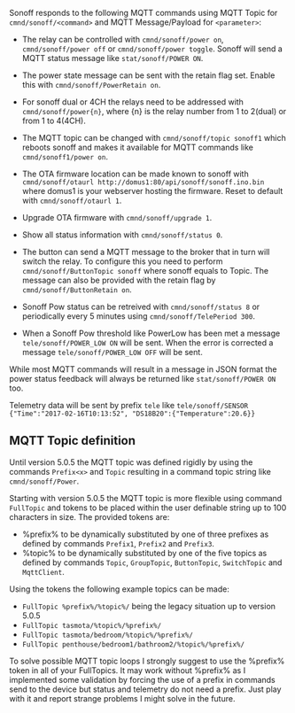 Sonoff responds to the following MQTT commands using MQTT Topic for ```cmnd/sonoff/<command>``` and MQTT Message/Payload for ```<parameter>```:

- The relay can be controlled with ```cmnd/sonoff/power on```, ```cmnd/sonoff/power off``` or ```cmnd/sonoff/power toggle```. Sonoff will send a MQTT status message like ```stat/sonoff/POWER ON```.

- The power state message can be sent with the retain flag set. Enable this with ```cmnd/sonoff/PowerRetain on```.

- For sonoff dual or 4CH the relays need to be addressed with ```cmnd/sonoff/power{n}```, where {n} is the relay number from 1 to 2(dual) or from 1 to 4(4CH).

- The MQTT topic can be changed with ```cmnd/sonoff/topic sonoff1``` which reboots sonoff and makes it available for MQTT commands like ```cmnd/sonoff1/power on```.

- The OTA firmware location can be made known to sonoff with ```cmnd/sonoff/otaurl http://domus1:80/api/sonoff/sonoff.ino.bin``` where domus1 is your webserver hosting the firmware. Reset to default with ```cmnd/sonoff/otaurl 1```.

- Upgrade OTA firmware with ```cmnd/sonoff/upgrade 1```.

- Show all status information with ```cmnd/sonoff/status 0```.

- The button can send a MQTT message to the broker that in turn will switch the relay. To configure this you need to perform ```cmnd/sonoff/ButtonTopic sonoff``` where sonoff equals to Topic. The message can also be provided with the retain flag by ```cmnd/sonoff/ButtonRetain on```.

- Sonoff Pow status can be retreived with ```cmnd/sonoff/status 8``` or periodically every 5 minutes using ```cmnd/sonoff/TelePeriod 300```.

- When a Sonoff Pow threshold like PowerLow has been met a message ```tele/sonoff/POWER_LOW ON``` will be sent. When the error is corrected a message ```tele/sonoff/POWER_LOW OFF``` will be sent.

While most MQTT commands will result in a message in JSON format the power status feedback will always be returned like ```stat/sonoff/POWER ON``` too.

Telemetry data will be sent by prefix ```tele``` like ```tele/sonoff/SENSOR {"Time":"2017-02-16T10:13:52", "DS18B20":{"Temperature":20.6}}```

## MQTT Topic definition
Until version 5.0.5 the MQTT topic was defined rigidly by using the commands ``Prefix<x>`` and ``Topic`` resulting in a command topic string like ``cmnd/sonoff/Power``.

Starting with version 5.0.5 the MQTT topic is more flexible using command ``FullTopic`` and tokens to be placed within the user definable string up to 100 characters in size. The provided tokens are:
- %prefix% to be dynamically substituted by one of three prefixes as defined by commands ``Prefix1``, ``Prefix2`` and ``Prefix3``.
- %topic% to be dynamically substituted by one of the five topics as defined by commands ``Topic``, ``GroupTopic``, ``ButtonTopic``, ``SwitchTopic`` and ``MqttClient``. 

Using the tokens the following example topics can be made:
- ``FullTopic %prefix%/%topic%/`` being the legacy situation up to version 5.0.5
- ``FullTopic tasmota/%topic%/%prefix%/``
- ``FullTopic tasmota/bedroom/%topic%/%prefix%/``
- ``FullTopic penthouse/bedroom1/bathroom2/%topic%/%prefix%/``

To solve possible MQTT topic loops I strongly suggest to use the %prefix% token in all of your FullTopics. It may work without %prefix% as I implemented some validation by forcing the use of a prefix in commands send to the device but status and telemetry do not need a prefix. Just play with it and report strange problems I might solve in the future.